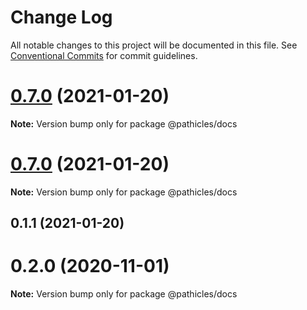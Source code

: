 # Change Log

All notable changes to this project will be documented in this file.
See [Conventional Commits](https://conventionalcommits.org) for commit guidelines.

# [0.7.0](https://github.com/pathicles/pathicles/compare/@pathicles/docs@0.7.0...@pathicles/docs@0.7.0) (2021-01-20)

**Note:** Version bump only for package @pathicles/docs





# [0.7.0](https://github.com/pathicles/pathicles/compare/@pathicles/docs@0.1.1...@pathicles/docs@0.7.0) (2021-01-20)

**Note:** Version bump only for package @pathicles/docs





## 0.1.1 (2021-01-20)



# 0.2.0 (2020-11-01)

**Note:** Version bump only for package @pathicles/docs

